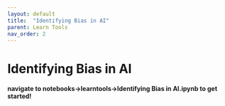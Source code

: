 ```yaml
---
layout: default
title:  "Identifying Bias in AI" 
parent: Learn Tools
nav_order: 2
---
```


# Identifying Bias in AI

**navigate to notebooks->learntools->Identifying Bias in AI.ipynb to get started!**